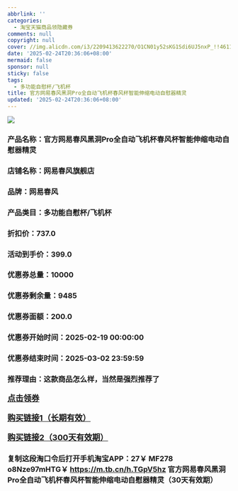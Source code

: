 ```yaml
---
abbrlink: ''
categories:
  - 淘宝天猫商品领隐藏券
comments: null
copyright: null
cover: //img.alicdn.com/i3/2209413622270/O1CN01y52sKG1Sdi6UJ5nxP_!!4611686018427382270-0-item_pic.jpg
date: '2025-02-24T20:36:06+08:00'
mermaid: false
sponsor: null
sticky: false
tags:
  - 多功能自慰杯/飞机杯
title: 官方网易春风黑洞Pro全自动飞机杯春风杯智能伸缩电动自慰器精灵
updated: '2025-02-24T20:36:06+08:00'
--- 
```


![](//img.alicdn.com/i3/2209413622270/O1CN01y52sKG1Sdi6UJ5nxP_!!4611686018427382270-0-item_pic.jpg)

### 产品名称：官方网易春风黑洞Pro全自动飞机杯春风杯智能伸缩电动自慰器精灵
### 店铺名称：网易春风旗舰店
### 品牌：网易春风
### 产品类目：多功能自慰杯/飞机杯
### 折扣价：737.0
### 活动到手价：399.0
### 优惠券总量：10000
### 优惠券剩余量：9485
### 优惠券面额：200.0
### 优惠券开始时间：2025-02-19 00:00:00	
### 优惠券结束时间：2025-03-02 23:59:59	
### 推荐理由：这款商品怎么样，当然是强烈推荐了

<p style="font-size: 18px; font-weight: bold;">
  <a href="https://uland.taobao.com/coupon/edetail?e=0yd8GIrk7malhHvvyUNXZfh8CuWt5YH5OVuOuRD5gLJMmdsrkidbOWBzzpT26idJv%2ByKQTQI4ODHA3MC9Cqh7tDbjxDj1PgC96Y4YrH1fh2XGH0o63PT0RWrCk6vP5EYRSHvQe2jOLZ9pbNCYX0I%2BPP%2BWUTgK%2F%2B0I%2BtaUgbudUxA%2B536asYsLWVfKa%2BhVnNDyTZdkNCzxJ9ZTDRsZYRwnpjB6TX2HR3QQ5WKStDdyeTLAJho1Tgm24y1rRo98IyIzxHHRjXbSzC3GXpSbfs48uiSxos0pKsN3mW1uKTp6pUKDhJh%2FtqnsaOH3%2BaRQrYQeRTF1zNOw1SyHVvYwF84GiUzVkkdwsIm&traceId=216624f717406354773041765d1300&union_lens=lensId%3AOPT%401740635479%400bb1687c_0dbb_19545f59f85_1308%4001%40eyJmbG9vcklkIjo3MzM1NH0ie" target="_blank">点击领券</a>
</p>
<p style="font-size: 18px; font-weight: bold;">
  <a href="https://s.click.taobao.com/t?e=m%3D2%26s%3DOiKnaeQj0ydw4vFB6t2Z2ueEDrYVVa64K7Vc7tFgwiHjf2vlNIV67pNS5Qpp3aDuQev46Oo1utT3ID%2FV1RqsF4wnCJeELi4I%2FIEn%2BS1IjHAB0ghlTd7WlZVm%2FOAUUFw71qrpxiwMoCNxc1AtbZGVS8BMS0Z8hunFe84jI17xZ6nNEPXytV9ALoS4zvCRUrqu4k%2BUezPn1KxhVV9TAdN1va8yKZu%2FE4Nq2iQH0hnJtHhxuZk8h4qErRoyLkwndQB8FKIY8axrtNCPgysBSxHfUOXVLEPDWL24%2FufIeaShmLvWGPPZ03CRxGcnw%2BNt6FRPx43F6FsRfaTGDmntuH4VtA%3D%3D" target="_blank">购买链接1（长期有效）</a>
</p>
<p style="font-size: 18px; font-weight: bold;">
  <a href="https://s.click.taobao.com/686atYs" target="_blank">购买链接2（300天有效期）</a>
</p>

### 复制这段淘口令后打开手机淘宝APP：27￥ MF278 o8Nze97mHTG￥ https://m.tb.cn/h.TGpV5hz  官方网易春风黑洞Pro全自动飞机杯春风杯智能伸缩电动自慰器精灵（30天有效期）
